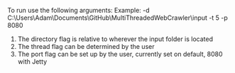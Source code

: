 To run use the following arguments:
Example:
-d C:\Users\Adam\Documents\GitHub\MultiThreadedWebCrawler\input -t 5 -p 8080

1.  The directory flag is relative to wherever the input folder is located
2.  The thread flag can be determined by the user
3.  The port flag can be set up by the user, currently set on default, 8080 with Jetty